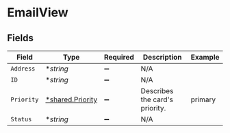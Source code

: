 # EmailView


## Fields

| Field                                                      | Type                                                       | Required                                                   | Description                                                | Example                                                    |
| ---------------------------------------------------------- | ---------------------------------------------------------- | ---------------------------------------------------------- | ---------------------------------------------------------- | ---------------------------------------------------------- |
| `Address`                                                  | **string*                                                  | :heavy_minus_sign:                                         | N/A                                                        |                                                            |
| `ID`                                                       | **string*                                                  | :heavy_minus_sign:                                         | N/A                                                        |                                                            |
| `Priority`                                                 | [*shared.Priority](../../../pkg/models/shared/priority.md) | :heavy_minus_sign:                                         | Describes the card's priority.<br/>                        | primary                                                    |
| `Status`                                                   | **string*                                                  | :heavy_minus_sign:                                         | N/A                                                        |                                                            |